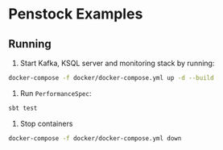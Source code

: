 # Penstock Examples

## Running 

1. Start Kafka, KSQL server and monitoring stack by running: 
```bash
docker-compose -f docker/docker-compose.yml up -d --build
```

1. Run `PerformanceSpec`:
```bash
sbt test
```

1. Stop containers
```bash
docker-compose -f docker/docker-compose.yml down
```